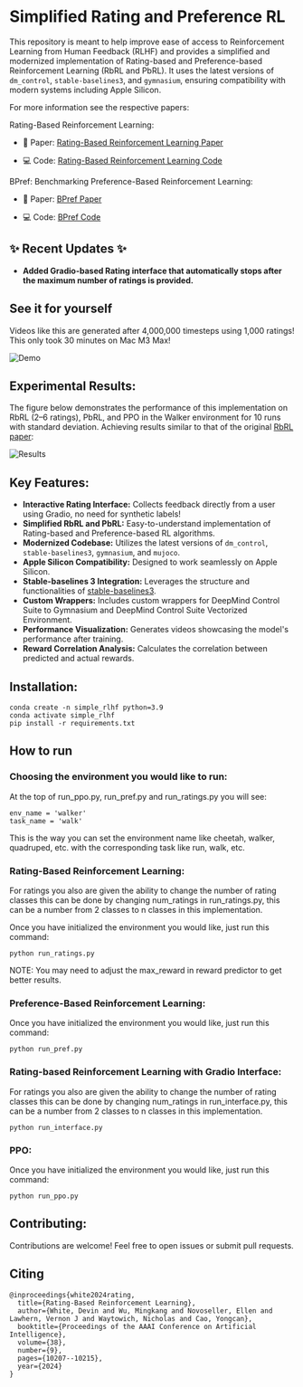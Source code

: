 # Simplified Rating and Preference RL

This repository is meant to help improve ease of access to Reinforcement Learning from Human Feedback (RLHF) and provides a simplified and modernized implementation of Rating-based and Preference-based Reinforcement Learning (RbRL and PbRL). It uses the latest versions of `dm_control`, `stable-baselines3`, and `gymnasium`, ensuring compatibility with modern systems including Apple Silicon. 

For more information see the respective papers:

Rating-Based Reinforcement Learning:
 * 📄 Paper: [Rating-Based Reinforcement Learning Paper](https://ojs.aaai.org/index.php/AAAI/article/view/28886)

 * 💻 Code: [Rating-Based Reinforcement Learning Code](https://github.com/Dev1nW/Rating-based-Reinforcement-Learning/tree/main)

BPref: Benchmarking Preference-Based Reinforcement Learning:
 * 📄 Paper: [BPref Paper](https://openreview.net/forum?id=ps95-mkHF_)
 
 * 💻 Code: [BPref Code](https://github.com/rll-research/BPref)

## ✨ Recent Updates ✨

* **Added Gradio-based Rating interface that automatically stops after the maximum number of ratings is provided.**


## See it for yourself

Videos like this are generated after 4,000,000 timesteps using 1,000 ratings! This only took 30 minutes on Mac M3 Max!

![Demo](Demos/video.gif)

## Experimental Results:

The figure below demonstrates the performance of this implementation on RbRL (2–6 ratings), PbRL, and PPO in the Walker environment for 10 runs with standard deviation. Achieving results similar to that of the original [RbRL paper]((https://ojs.aaai.org/index.php/AAAI/article/view/28886)):

![Results](Demos/Walker.png)

## Key Features:

* **Interactive Rating Interface:** Collects feedback directly from a user using Gradio, no need for synthetic labels!
* **Simplified RbRL and PbRL:**  Easy-to-understand implementation of Rating-based and Preference-based RL algorithms.
* **Modernized Codebase:** Utilizes the latest versions of `dm_control`, `stable-baselines3`, `gymnasium`, and `mujoco`.
* **Apple Silicon Compatibility:**  Designed to work seamlessly on Apple Silicon.
* **Stable-baselines 3 Integration:** Leverages the structure and functionalities of [stable-baselines3](https://github.com/DLR-RM/stable-baselines3).
* **Custom Wrappers:** Includes custom wrappers for DeepMind Control Suite to Gymnasium and DeepMind Control Suite Vectorized Environment.
* **Performance Visualization:** Generates videos showcasing the model's performance after training.
* **Reward Correlation Analysis:** Calculates the correlation between predicted and actual rewards.

## Installation:

   ```
   conda create -n simple_rlhf python=3.9
   conda activate simple_rlhf
   pip install -r requirements.txt
   ```

## How to run

### Choosing the environment you would like to run:
   At the top of run_ppo.py, run_pref.py and run_ratings.py you will see:

   ```
   env_name = 'walker'
   task_name = 'walk'
   ```

   This is the way you can set the environment name like cheetah, walker, quadruped, etc. with the corresponding task like run, walk, etc. 

### Rating-Based Reinforcement Learning:

   For ratings you also are given the ability to change the number of rating classes this can be done by changing num_ratings in run_ratings.py, this can be a number from 2 classes to n classes in this implementation. 

   Once you have initialized the environment you would like, just run this command: 

   ```
   python run_ratings.py
   ```

   NOTE: You may need to adjust the max_reward in reward predictor to get better results. 

### Preference-Based Reinforcement Learning:
   Once you have initialized the environment you would like, just run this command: 

   ```
   python run_pref.py
   ```

### Rating-based Reinforcement Learning with Gradio Interface:
   For ratings you also are given the ability to change the number of rating classes this can be done by changing num_ratings in run_interface.py, this can be a number from 2 classes to n classes in this implementation. 

   ```
   python run_interface.py
   ```
### PPO:
   Once you have initialized the environment you would like, just run this command: 

   ```
   python run_ppo.py
   ```

## Contributing:

Contributions are welcome! Feel free to open issues or submit pull requests.

## Citing
```
@inproceedings{white2024rating,
  title={Rating-Based Reinforcement Learning},
  author={White, Devin and Wu, Mingkang and Novoseller, Ellen and Lawhern, Vernon J and Waytowich, Nicholas and Cao, Yongcan},
  booktitle={Proceedings of the AAAI Conference on Artificial Intelligence},
  volume={38},
  number={9},
  pages={10207--10215},
  year={2024}
}
```
   